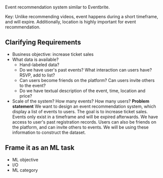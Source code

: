 Event recommendation system similar to Eventbrite.

Key: Unlike recommending videos, event happens during a short timeframe, and will expire. Additionally, location is highly important for event recommendation.
## Clarifying Requirements
- Business objective: increase ticket sales
- What data is available? 
	- Hand-labeled data?
	- Do we have user's past events? What interaction can users have? RSVP, add to list?
	- Can users become friends on the platform? Can users invite others to the event?
	- Do we have textual description of the event, time, location and price?
- Scale of the system? How many events? How many users?
**Problem statement** We want to design an event recommendation system, which display a list of events to users. The goal is to increase ticket sales. Events only exist in a timeframe and will be expired afterwards. We have access to user's past registration records. Users can also be friends on the platform, and can invite others to events. We will be using these information to construct the dataset.
## Frame it as an ML task
- ML objective
- I/O
- ML category